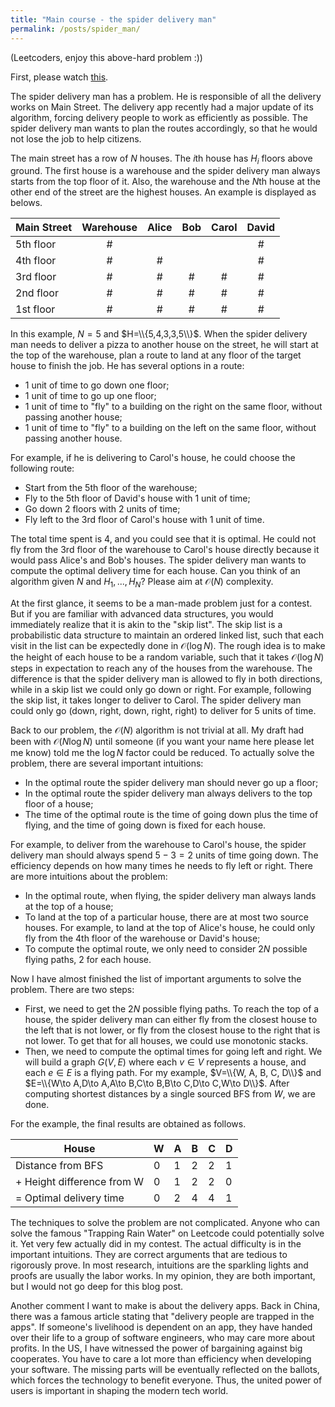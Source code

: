 ```yaml
---
title: "Main course - the spider delivery man"
permalink: /posts/spider_man/
---
```


(Leetcoders, enjoy this above-hard problem :))

First, please watch [this](https://www.youtube.com/watch?v=zMLq4ImjK7k).

The spider delivery man has a problem. He is responsible of all the delivery works on Main Street. The delivery app recently had a major update of its algorithm, forcing delivery people to work as efficiently as possible. The spider delivery man wants to plan the routes accordingly, so that he would not lose the job to help citizens.

The main street has a row of $N$ houses. The $i$th house has $H_i$ floors above ground. The first house is a warehouse and the spider delivery man always starts from the top floor of it. Also, the warehouse and the $N$th house at the other end of the street are the highest houses. An example is displayed as belows.

| Main Street | Warehouse | Alice | Bob | Carol | David |
| ----------- | :-------: | :---: | :-: | :---: | :---: |
| 5th floor   |     #     |       |     |       |   #   |
| 4th floor   |     #     |   #   |     |       |   #   |
| 3rd floor   |     #     |   #   |  #  |   #   |   #   |
| 2nd floor   |     #     |   #   |  #  |   #   |   #   |
| 1st floor   |     #     |   #   |  #  |   #   |   #   |

In this example, $N=5$ and $H=\\{5,4,3,3,5\\}$. When the spider delivery man needs to deliver a pizza to another house on the street, he will start at the top of the warehouse, plan a route to land at any floor of the target house to finish the job. He has several options in a route:
- 1 unit of time to go down one floor;
- 1 unit of time to go up one floor;
- 1 unit of time to "fly" to a building on the right on the same floor, without passing another house;
- 1 unit of time to "fly" to a building on the left on the same floor, without passing another house.

For example, if he is delivering to Carol's house, he could choose the following route:
- Start from the 5th floor of the warehouse;
- Fly to the 5th floor of David's house with 1 unit of time;
- Go down 2 floors with 2 units of time;
- Fly left to the 3rd floor of Carol's house with 1 unit of time.

The total time spent is 4, and you could see that it is optimal. He could not fly from the 3rd floor of the warehouse to Carol's house directly because it would pass Alice's and Bob's houses. The spider delivery man wants to compute the optimal delivery time for each house. Can you think of an algorithm given $N$ and $H_1,...,H_N$? Please aim at $\mathcal{O}(N)$ complexity.

At the first glance, it seems to be a man-made problem just for a contest. But if you are familiar with advanced data structures, you would immediately realize that it is akin to the "skip list". The skip list is a probabilistic data structure to maintain an ordered linked list, such that each visit in the list can be expectedly done in $\mathcal{O}(\log N)$. The rough idea is to make the height of each house to be a random variable, such that it takes $\mathcal{O}(\log N)$ steps in expectation to reach any of the houses from the warehouse. The difference is that the spider delivery man is allowed to fly in both directions, while in a skip list we could only go down or right. For example, following the skip list, it takes longer to deliver to Carol. The spider delivery man could only go (down, right, down, right, right) to deliver for 5 units of time. 

Back to our problem, the $\mathcal{O}(N)$ algorithm is not trivial at all. My draft had been with $\mathcal{O}(N\log N)$ until someone (if you want your name here please let me know) told me the $\log N$ factor could be reduced. To actually solve the problem, there are several important intuitions:
- In the optimal route the spider delivery man should never go up a floor;
- In the optimal route the spider delivery man always delivers to the top floor of a house;
- The time of the optimal route is the time of going down plus the time of flying, and the time of going down is fixed for each house.

For example, to deliver from the warehouse to Carol's house, the spider delivery man should always spend $5-3=2$ units of time going down. The efficiency depends on how many times he needs to fly left or right. There are more intuitions about the problem:
- In the optimal route, when flying, the spider delivery man always lands at the top of a house;
- To land at the top of a particular house, there are at most two source houses. For example, to land at the top of Alice's house, he could only fly from the 4th floor of the warehouse or David's house;
- To compute the optimal route, we only need to consider $2N$ possible flying paths, 2 for each house.

Now I have almost finished the list of important arguments to solve the problem. There are two steps:
- First, we need to get the $2N$ possible flying paths. To reach the top of a house, the spider delivery man can either fly from the closest house to the left that is not lower, or fly from the closest house to the right that is not lower. To get that for all houses, we could use monotonic stacks.
- Then, we need to compute the optimal times for going left and right. We will build a graph $G(V,E)$ where each $v\in V$ represents a house, and each $e\in E$ is a flying path. For my example, $V=\\{W, A, B, C, D\\}$  and $E=\\{W\to A,D\to A,A\to B,C\to B,B\to C,D\to C,W\to D\\}$. After computing shortest distances by a single sourced BFS from $W$, we are done. 

For the example, the final results are obtained as follows.

| House                      | W   | A   | B   | C   | D   |
| -------------------------- | --- | --- | --- | --- | --- |
| Distance from BFS          | 0   | 1   | 2   | 2   | 1   |
| + Height difference from W | 0   | 1   | 2   | 2   | 0   |
| = Optimal delivery time    | 0   | 2   | 4   | 4   | 1   |

The techniques to solve the problem are not complicated. Anyone who can solve the famous "Trapping Rain Water" on Leetcode could potentially solve it. Yet very few actually did in my contest. The actual difficulty is in the important intuitions. They are correct arguments that are tedious to rigorously prove. In most research, intuitions are the sparkling lights and proofs are usually the labor works. In my opinion, they are both important, but I would not go deep for this blog post. 

Another comment I want to make is about the delivery apps. Back in China, there was a famous article stating that "delivery people are trapped in the apps". If someone's livelihood is dependent on an app, they have handed over their life to a group of software engineers, who may care more about profits. In the US, I have witnessed the power of bargaining against big cooperates. You have to care a lot more than efficiency when developing your software. The missing parts will be eventually reflected on the ballots, which forces the technology to benefit everyone. Thus, the united power of users is important in shaping the modern tech world. 
